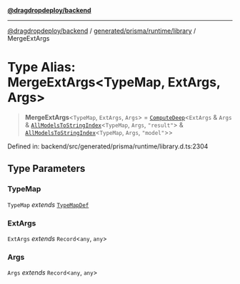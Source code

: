 [**@dragdropdeploy/backend**](../../../../../README.md)

***

[@dragdropdeploy/backend](../../../../../README.md) / [generated/prisma/runtime/library](../README.md) / MergeExtArgs

# Type Alias: MergeExtArgs\<TypeMap, ExtArgs, Args\>

> **MergeExtArgs**\<`TypeMap`, `ExtArgs`, `Args`\> = [`ComputeDeep`](ComputeDeep.md)\<`ExtArgs` & `Args` & [`AllModelsToStringIndex`](AllModelsToStringIndex.md)\<`TypeMap`, `Args`, `"result"`\> & [`AllModelsToStringIndex`](AllModelsToStringIndex.md)\<`TypeMap`, `Args`, `"model"`\>\>

Defined in: backend/src/generated/prisma/runtime/library.d.ts:2304

## Type Parameters

### TypeMap

`TypeMap` *extends* [`TypeMapDef`](TypeMapDef.md)

### ExtArgs

`ExtArgs` *extends* `Record`\<`any`, `any`\>

### Args

`Args` *extends* `Record`\<`any`, `any`\>
